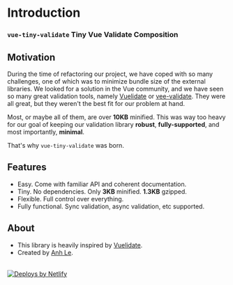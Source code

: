 # Introduction

### `vue-tiny-validate` Tiny Vue Validate Composition

## Motivation

During the time of refactoring our project, we have coped with so many challenges, one of which was to minimize bundle
size of the external libraries. We looked for a solution in the Vue community, and we have seen so many great validation
tools, namely [Vuelidate](https://github.com/vuelidate/vuelidate) or
[vee-validate](https://github.com/logaretm/vee-validate). They were all great, but they weren't the best fit for our
problem at hand.

Most, or maybe all of them, are over **10KB** minified. This was way too heavy for our goal of keeping our validation library
**robust**, **fully-supported**, and most importantly, **minimal**.

That's why `vue-tiny-validate` was born.

## Features

- Easy. Come with familiar API and coherent documentation.
- Tiny. No dependencies. Only **3KB** minified. **1.3KB** gzipped.
- Flexible. Full control over everything.
- Fully functional. Sync validation, async validation, etc supported.

## About

- This library is heavily inspired by [Vuelidate](https://github.com/vuelidate/vuelidate).
- Created by [Anh Le](https://github.com/culee).

<a href="https://www.netlify.com" style="margin-top: 2rem; display: block;">
  <img src="https://www.netlify.com/img/global/badges/netlify-color-accent.svg" alt="Deploys by Netlify" />
</a>
